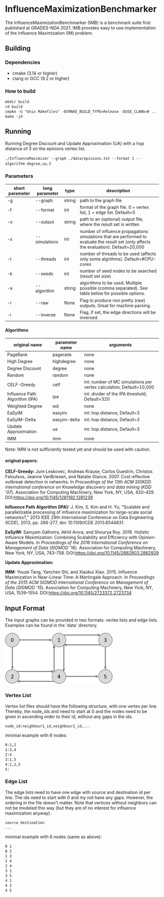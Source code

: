 # InfluenceMaximizationBenchmarker

The InfluenceMaximizationBenchmarker (IMB) is a benchmark suite first published at GRADES-NDA 2021.
IMB provides easy to use implementation of the Influence Maximization (IM) problem.


## Building

### Dependencies

*  cmake (3.14 or higher)
*  clang or GCC (9.2 or higher)

### How to build

```
mkdir build
cd build
cmake -G "Unix Makefiles" -DCMAKE_BUILD_TYPE=Release -DUSE_CLANG=0 ..
make -j4
```

## Running

Running Degree Discount and Update Approximation (UA) with a hop distance of 3 on the epinions vertex list. 

`./InfluenceMaximizer --graph ./data/epinions.txt --format 1 --algorithm degree,ua,3`

### Parameters
| short parameter | long parameter | type | description |
|---|---|---|---|
|-g | --graph | string | path to the graph file |
|-f| --format | int | format of the graph file. 0 = vertex list, 1 = edge list. Default=0 |
|-o | --output | string | path to an (optional) output file, where the result set is written |
|-s | --simulations | int | number of influence propagations simulations that are performed to evaluate the result set (only affects the evaluation). Default=20,000|
|-t | --threads | int | number of threads to be used (affects only some algrithms). Default=#CPU-cores|
|-k | --seeds | int | number of seed nodes to be searched (result set size) |
|-a | --algorithm | string | algorithms to be used. Multiple possible (comma separated). See table below for possible options.|
|-r | --raw | None | Flag to produce non pretty (raw) outputs. Great for machine parsing. |
|-i | --inverse | None | Flag, if set, the edge directions will be inversed. |

#### Algorithms
| original name | parameter name | arguments | 
|---|---|---|
| PageRank | pagerank | none |
| High Degree | highdegree | none |
| Degree Discount | degree | none |
| Random | random | none |
| CELF-Greedy | celf | int: number of MC simulations per vertex calculation, Default=10,000 |
| Influence Path Algorithm (IPA) | ipa | int: divider of the IPA threshold, Default=320 |
| Weighted Degree | wd | none |
| EaSyIM | easyim | int: hop distance, Default=3|
| EaSyIM-Delta | easyim-delta | int: hop distance, Default=3 |
| Update Approximation | ua | int: hop distance, Default=3 |
| IMM | imm | none |

Note: IMM is not sufficiently tested yet and should be used with caution.

#### original papers:
**CELF-Greedy:**
Jure Leskovec, Andreas Krause, Carlos Guestrin, Christos Faloutsos, Jeanne VanBriesen, and Natalie Glance. 2007. Cost-effective outbreak detection in networks. In <i>Proceedings of the 13th ACM SIGKDD international conference on Knowledge discovery and data mining</i> (<i>KDD '07</i>). Association for Computing Machinery, New York, NY, USA, 420–429. DOI:https://doi.org/10.1145/1281192.1281239

**Influence Path Algorithm (IPA):**
J. Kim, S. Kim and H. Yu, "Scalable and parallelizable processing of influence maximization for large-scale social networks?," 2013 IEEE 29th International Conference on Data Engineering (ICDE), 2013, pp. 266-277, doi: 10.1109/ICDE.2013.6544831.

**EaSyIM:** 
Sainyam Galhotra, Akhil Arora, and Shourya Roy. 2016. Holistic Influence Maximization: Combining Scalability and Efficiency with Opinion-Aware Models. In <i>Proceedings of the 2016 International Conference on Management of Data</i> (<i>SIGMOD '16</i>). Association for Computing Machinery, New York, NY, USA, 743–758. DOI:https://doi.org/10.1145/2882903.2882929

**Update Approximation:** 


**IMM:** 
Youze Tang, Yanchen Shi, and Xiaokui Xiao. 2015. Influence Maximization in Near-Linear Time: A Martingale Approach. In <i>Proceedings of the 2015 ACM SIGMOD International Conference on Management of Data</i> (<i>SIGMOD '15</i>). Association for Computing Machinery, New York, NY, USA, 1539–1554. DOI:https://doi.org/10.1145/2723372.2723734





## Input Format

The input graphs can be provided in two formats: vertex lists and edge lists.
Examples can be found in the 'data' directory.

<img src="doc/example_graph.png" alt="example graph" width="352" height="170">

### Vertex List
Vertex list files should have the following structure, with one vertex per line.
Thereby, the node_ids and need to start at 0 and the nodes need to be given in ascending order to their id, without any gaps in the ids.

```
node_id:neighbour1_id,neighbour2_id,...
```

minimal example with 6 nodes:

```
0:1,2
1:3,4
2:4
3:1,5
4:1,2,5
5:
```

### Edge List
The edge lists need to have one edge with source and destination id per line.
The ids need to start with 0 and my not have any gaps.
However, the ordering in the file doesn't matter.
Note that vertices without neighbors can not be modeled this way (but they are of no interest for influence maximization anyway).

```
source destination
...
```

minimal example with 6 nodes (same as above):

```
0 1
0 2
1 3
1 4
2 4
3 1
3 5
4 1
4 2
4 5
```

